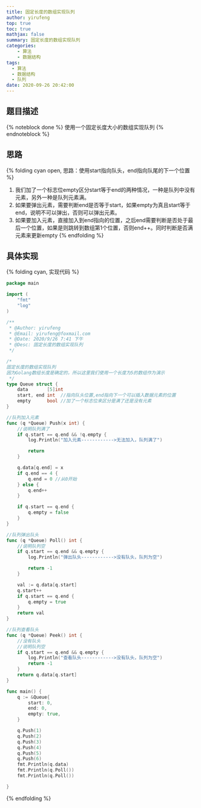 ```yaml
---
title: 固定长度的数组实现队列
author: yirufeng
top: true
toc: true
mathjax: false
summary: 固定长度的数组实现队列
categories: 
	- 算法
	- 数据结构
tags:
  - 算法
  - 数据结构
  - 队列
date: 2020-09-26 20:42:00
---
```


## 题目描述
{% noteblock done %}
使用一个固定长度大小的数组实现队列
{% endnoteblock %}

## 思路
{% folding cyan open,  思路：使用start指向队头，end指向队尾的下一个位置 %}
1. 我们加了一个标志位empty区分start等于end的两种情况，一种是队列中没有元素，另外一种是队列元素满。
2. 如果要弹出元素，需要判断end是否等于start，如果empty为真且start等于end，说明不可以弹出，否则可以弹出元素。
3. 如果要加入元素，直接加入到end指向的位置，之后end需要判断是否处于最后一个位置，如果是则跳转到数组第1个位置，否则end++。同时判断是否满元素来更新empty
{% endfolding %}

<!-- more -->

## 具体实现
{% folding cyan, 实现代码 %}
```go
package main

import (
	"fmt"
	"log"
)

/**
 * @Author: yirufeng
 * @Email: yirufeng@foxmail.com
 * @Date: 2020/9/26 7:41 下午
 * @Desc: 固定长度的数组实现队列
 */

/*
固定长度的数组实现队列
因为Golang数组长度是确定的，所以这里我们使用一个长度为5的数组作为演示
 */
type Queue struct {
	data       [5]int
	start, end int  //指向队头位置,end指向下一个可以插入数据元素的位置
	empty      bool //加了一个标志位来区分是满了还是没有元素
}

//队列加入元素
func (q *Queue) Push(x int) {
	//说明队列满了
	if q.start == q.end && !q.empty {
		log.Println("加入元素------------>无法加入，队列满了")

		return
	}

	q.data[q.end] = x
	if q.end == 4 {
		q.end = 0 //从0开始
	} else {
		q.end++
	}

	if q.start == q.end {
		q.empty = false
	}
}

//队列弹出队头
func (q *Queue) Poll() int {
	//说明队列空
	if q.start == q.end && q.empty {
		log.Println("弹出队头------------>没有队头，队列为空")

		return -1
	}

	val := q.data[q.start]
	q.start++
	if q.start == q.end {
		q.empty = true
	}
	return val
}

//队列查看队头
func (q *Queue) Peek() int {
	//没有队头
	//说明队列空
	if q.start == q.end && q.empty {
		log.Println("查看队头------------>没有队头，队列为空")
		return -1
	}
	return q.data[q.start]
}

func main() {
	q := &Queue{
		start: 0,
		end: 0,
		empty: true,
	}

	q.Push(1)
	q.Push(2)
	q.Push(3)
	q.Push(4)
	q.Push(5)
	q.Push(6)
	fmt.Println(q.data)
	fmt.Println(q.Poll())
	fmt.Println(q.Poll())

}
```
{% endfolding %}

